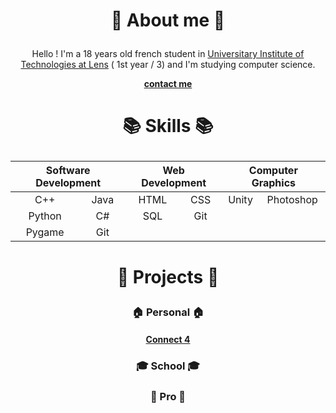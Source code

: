 # <p align="center">👦 About me 👦</p>

<p align="center"> Hello ! I'm a 18 years old french student in <a href="http://www.iut-lens.univ-artois.fr/">Universitary Institute of Technologies at Lens</a> 
( 1st year / 3) and I'm studying computer science.</p>

<p align="center"><a href="mailto:faconicolas@gmail.com"><b>contact me</b></a></p>

# <p align="center">📚 Skills 📚</p>

<table align="center">
    <thead>
        <tr>
            <th colspan="2">Software Development</th>
            <th colspan="2">Web Development</th>
            <th colspan="2">Computer Graphics</th>
        </tr>
    </thead>
    <tbody>
        <tr>
            <td align="center">C++</td>
            <td align="center">Java</td>
            <td align="center">HTML</td>
            <td align="center">CSS</td>
            <td align="center">Unity</td>
            <td align="center">Photoshop</td>
        </tr>
        <tr>
            <td align="center">Python</td>
            <td align="center">C#</td>
            <td align="center">SQL</td>
            <td align="center">Git</td>
            <td align="center"></td>
            <td align="center"></td>
        </tr>
        <tr>
            <td align="center">Pygame</td>
            <td align="center">Git</td>
            <td align="center"></td>
            <td align="center"></td>
            <td align="center"></td>
            <td align="center"></td>
        </tr>
    </tbody>
</table>

# <p align="center">📂 Projects 📂</p>
### <p align="center">🏠 Personal 🏠</p>
#### <p align="center"><a href="www.github.com/FACON-Nicolas/Puissance4">Connect 4</a></p>
### <p align="center">🎓 School 🎓</p>
### <p align="center">💼 Pro 💼</p>